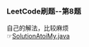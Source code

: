 ### LeetCode刷题--第8题
自己的解法，比较麻烦<br/>
☞[SolutionAtoiMy.java](https://github.com/Li-DongChang/MyLeetcode/blob/master/src/StringToInteger/SolutionAtoiMy.java)
